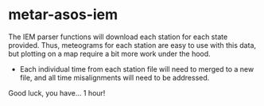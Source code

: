 # metar-asos-iem

The IEM parser functions will download each station for each state provided. Thus, meteograms for each station are easy to use with this data, but plotting on a map require a bit more work under the hood. 

 * Each individual time from each station file will need to merged to a new file, and all time misalignments will need to be addressed. 

Good luck, you have... 1 hour!
